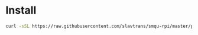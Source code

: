 # Install

```sh
curl -sSL https://raw.githubusercontent.com/slavtrans/smqu-rpi/master/provision.sh | bash
```
